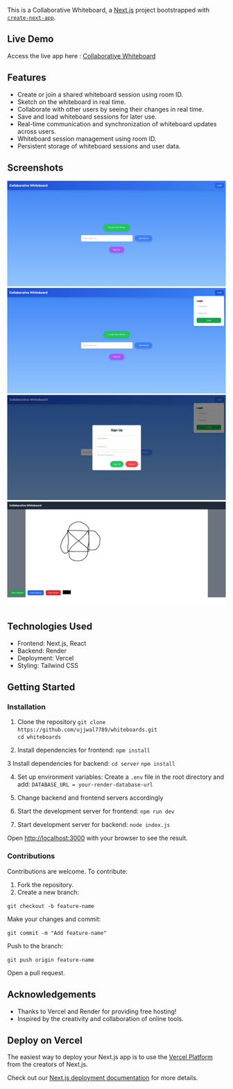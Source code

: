 This is a Collaborative Whiteboard, a [Next.js](https://nextjs.org) project bootstrapped with [`create-next-app`](https://github.com/vercel/next.js/tree/canary/packages/create-next-app).

## Live Demo

Access the live app here : [Collaborative Whiteboard](https://whiteboards-three.vercel.app/)

## Features
- Create or join a shared whiteboard session using room ID.
- Sketch on the whiteboard in real time.
- Collaborate with other users by seeing their changes in real time.
- Save and load whiteboard sessions for later use.
- Real-time communication and synchronization of whiteboard updates across users.
- Whiteboard session management using room ID.
- Persistent storage of whiteboard sessions and user data.

## Screenshots

   ![](images/mainscreen.png)
   ![](images/loginform.png)
   ![](images/signupform.png)
   ![](images/drawing.png)
     



## Technologies Used
- Frontend: Next.js, React
- Backend: Render
- Deployment: Vercel
- Styling: Tailwind CSS

## Getting Started
### Installation

1. Clone the repository
   `git clone https://github.com/ujjwal7789/whiteboards.git`  
   `cd whiteboards`

2. Install dependencies for frontend:
   `npm install`

3  Install dependencies for backend:
   `cd server`
   `npm install`
   
4. Set up environment variables:
   Create a `.env` file in the root directory and add:
   `DATABASE_URL = your-render-database-url`

5. Change backend and frontend servers accordingly

6. Start the development server for frontend:
   `npm run dev`

7. Start development server for backend:
   `node index.js`

Open [http://localhost:3000](http://localhost:3000) with your browser to see the result.

### Contributions

Contributions are welcome. To contribute:

1. Fork the repository.
2. Create a new branch:

`git checkout -b feature-name` 

Make your changes and commit:

`git commit -m "Add feature-name"`  

Push to the branch:

`git push origin feature-name`  

Open a pull request.

## Acknowledgements

- Thanks to Vercel and Render for providing free hosting!
- Inspired by the creativity and collaboration of online tools.


## Deploy on Vercel

The easiest way to deploy your Next.js app is to use the [Vercel Platform](https://vercel.com/new?utm_medium=default-template&filter=next.js&utm_source=create-next-app&utm_campaign=create-next-app-readme) from the creators of Next.js.

Check out our [Next.js deployment documentation](https://nextjs.org/docs/app/building-your-application/deploying) for more details.
